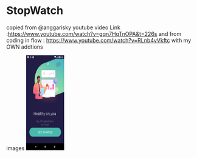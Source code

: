 # StopWatch
copied from @anggarisky youtube video Link :https://www.youtube.com/watch?v=gqn7HqTnOPA&t=226s
and from coding in flow : https://www.youtube.com/watch?v=RLnb4vVkftc
with my OWN addtions 


images 
<img src="https://github.com/noufyahya/StopWatch/blob/master/app/Screenshot_1575305688.png" width="100" height="250"/>
